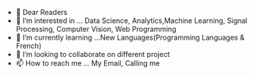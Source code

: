 - 👋 Dear Readers
- 👀 I’m interested in ... Data Science, Analytics,Machine Learning, Signal Processing, Computer Vision, Web Programming
- 🌱 I’m currently learning ...New Languages(Programming Languages & French)
- 💞️ I’m looking to collaborate on different project
- 📫 How to reach me ...
My Email, Calling me

<!---
This is a ✨ special ✨ repository because its `README.md` (this file) appears on your GitHub profile.
You can click the Preview link to take a look at your changes.
--->
